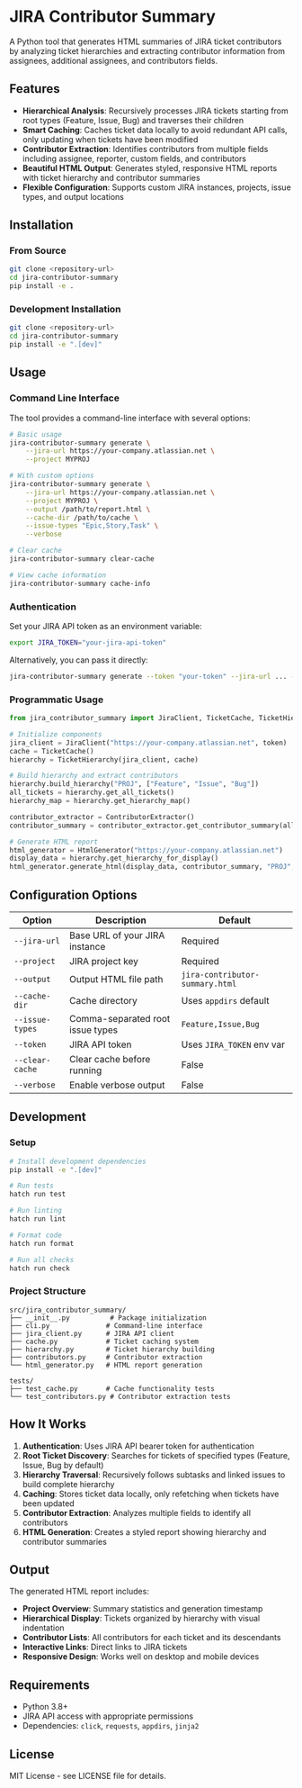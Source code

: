 # JIRA Contributor Summary

A Python tool that generates HTML summaries of JIRA ticket contributors by analyzing ticket hierarchies and extracting contributor information from assignees, additional assignees, and contributors fields.

## Features

- **Hierarchical Analysis**: Recursively processes JIRA tickets starting from root types (Feature, Issue, Bug) and traverses their children
- **Smart Caching**: Caches ticket data locally to avoid redundant API calls, only updating when tickets have been modified
- **Contributor Extraction**: Identifies contributors from multiple fields including assignee, reporter, custom fields, and contributors
- **Beautiful HTML Output**: Generates styled, responsive HTML reports with ticket hierarchy and contributor summaries
- **Flexible Configuration**: Supports custom JIRA instances, projects, issue types, and output locations

## Installation

### From Source

```bash
git clone <repository-url>
cd jira-contributor-summary
pip install -e .
```

### Development Installation

```bash
git clone <repository-url>
cd jira-contributor-summary
pip install -e ".[dev]"
```

## Usage

### Command Line Interface

The tool provides a command-line interface with several options:

```bash
# Basic usage
jira-contributor-summary generate \
    --jira-url https://your-company.atlassian.net \
    --project MYPROJ

# With custom options
jira-contributor-summary generate \
    --jira-url https://your-company.atlassian.net \
    --project MYPROJ \
    --output /path/to/report.html \
    --cache-dir /path/to/cache \
    --issue-types "Epic,Story,Task" \
    --verbose

# Clear cache
jira-contributor-summary clear-cache

# View cache information
jira-contributor-summary cache-info
```

### Authentication

Set your JIRA API token as an environment variable:

```bash
export JIRA_TOKEN="your-jira-api-token"
```

Alternatively, you can pass it directly:

```bash
jira-contributor-summary generate --token "your-token" --jira-url ... --project ...
```

### Programmatic Usage

```python
from jira_contributor_summary import JiraClient, TicketCache, TicketHierarchy, ContributorExtractor, HtmlGenerator

# Initialize components
jira_client = JiraClient("https://your-company.atlassian.net", token)
cache = TicketCache()
hierarchy = TicketHierarchy(jira_client, cache)

# Build hierarchy and extract contributors
hierarchy.build_hierarchy("PROJ", ["Feature", "Issue", "Bug"])
all_tickets = hierarchy.get_all_tickets()
hierarchy_map = hierarchy.get_hierarchy_map()

contributor_extractor = ContributorExtractor()
contributor_summary = contributor_extractor.get_contributor_summary(all_tickets, hierarchy_map)

# Generate HTML report
html_generator = HtmlGenerator("https://your-company.atlassian.net")
display_data = hierarchy.get_hierarchy_for_display()
html_generator.generate_html(display_data, contributor_summary, "PROJ", "report.html")
```

## Configuration Options

| Option | Description | Default |
|--------|-------------|---------|
| `--jira-url` | Base URL of your JIRA instance | Required |
| `--project` | JIRA project key | Required |
| `--output` | Output HTML file path | `jira-contributor-summary.html` |
| `--cache-dir` | Cache directory | Uses `appdirs` default |
| `--issue-types` | Comma-separated root issue types | `Feature,Issue,Bug` |
| `--token` | JIRA API token | Uses `JIRA_TOKEN` env var |
| `--clear-cache` | Clear cache before running | False |
| `--verbose` | Enable verbose output | False |

## Development

### Setup

```bash
# Install development dependencies
pip install -e ".[dev]"

# Run tests
hatch run test

# Run linting
hatch run lint

# Format code
hatch run format

# Run all checks
hatch run check
```

### Project Structure

```
src/jira_contributor_summary/
├── __init__.py          # Package initialization
├── cli.py              # Command-line interface
├── jira_client.py      # JIRA API client
├── cache.py            # Ticket caching system
├── hierarchy.py        # Ticket hierarchy building
├── contributors.py     # Contributor extraction
└── html_generator.py   # HTML report generation

tests/
├── test_cache.py       # Cache functionality tests
└── test_contributors.py # Contributor extraction tests
```

## How It Works

1. **Authentication**: Uses JIRA API bearer token for authentication
2. **Root Ticket Discovery**: Searches for tickets of specified types (Feature, Issue, Bug by default)
3. **Hierarchy Traversal**: Recursively follows subtasks and linked issues to build complete hierarchy
4. **Caching**: Stores ticket data locally, only refetching when tickets have been updated
5. **Contributor Extraction**: Analyzes multiple fields to identify all contributors
6. **HTML Generation**: Creates a styled report showing hierarchy and contributor summaries

## Output

The generated HTML report includes:

- **Project Overview**: Summary statistics and generation timestamp
- **Hierarchical Display**: Tickets organized by hierarchy with visual indentation
- **Contributor Lists**: All contributors for each ticket and its descendants
- **Interactive Links**: Direct links to JIRA tickets
- **Responsive Design**: Works well on desktop and mobile devices

## Requirements

- Python 3.8+
- JIRA API access with appropriate permissions
- Dependencies: `click`, `requests`, `appdirs`, `jinja2`

## License

MIT License - see LICENSE file for details.
